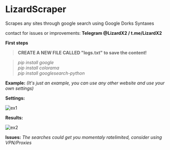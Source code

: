 # LizardScraper
Scrapes any sites through google search using Google Dorks Syntaxes

contact for issues or improvements: **Telegram @LizardX2 / t.me/LizardX2**

**First steps**<br />
> **CREATE A NEW FILE CALLED "logs.txt" to save the content!** <br />

> _pip install google_<br />
> _pip install colorama_<br />
> _pip install googlesearch-python_<br />

**Example:**
_(It's just an example, you can use any other website and use your own settings)_


**Settings:**

![ex1](https://user-images.githubusercontent.com/108220470/182152718-a28b92ae-8766-4308-a392-4bd3031bde34.png)


**Results:**

![ex2](https://user-images.githubusercontent.com/108220470/182152788-8445aa81-cf63-4536-9473-f604f8c47f6c.png)



**Issues:** _The searches could get you momentaly ratelimited, consider using VPN/Proxies_
